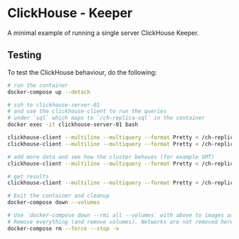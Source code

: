 # ClickHouse - Keeper

A minimal example of running a single server ClickHouse Keeper.

## Testing

To test the ClickHouse behaviour, do the following:

```bash
# run the container
docker-compose up --detach

# ssh to clickhouse-server-01
# and use the clickhouse-client to run the queries
# under `sql` which maps to `/ch-replica-sql` in the container
docker exec -it clickhouse-server-01 bash

clickhouse-client --multiline --multiquery --format Pretty < /ch-replica-sql/1-*.sql
clickhouse-client --multiline --multiquery --format Pretty < /ch-replica-sql/2-*.sql

# add more data and see how the cluster behaves (for example SMT)
clickhouse-client --multiline --multiquery --format Pretty < /ch-replica-sql/3-insert.sql

# get results
clickhouse-client --multiline --multiquery --format Pretty < /ch-replica-sql/4-results.sql

# Exit the container and cleanup
docker-compose down --volumes

# Use `docker-compose down --rmi all --volumes` with above to images as well
# Remove everything (and remove volumes). Networks are not removed here.
docker-compose rm --force --stop -v

```
